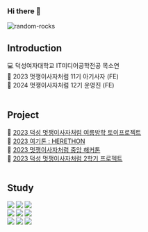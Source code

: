 ### Hi there 👋

![random-rocks](https://user-images.githubusercontent.com/126389940/221411967-84273cc7-0402-4a7a-b4ee-ff57638866ab.gif)


## Introduction
💻 덕성여자대학교 IT미디어공학전공 목소연 <br>
🦁 2023 멋쟁이사자처럼 11기 아기사자 (FE) <br>
🦁 2024 멋쟁이사자처럼 12기 운영진 (FE) <br>
<br>

## Project
🏃 <a href="https://github.com/toyprj-3/test_1.git">2023 덕성 멋쟁이사자처럼 여름방학 토이프로젝트</a> <br>
🏃 <a href="https://github.com/2023-HERETHON/2023-Herethon-6">2023 여기톤 : HERETHON</a> <br>
🏃 <a href="https://github.com/mogg22/Helpkiosk">2023 멋쟁이사자처럼 중앙 해커톤</a> <br>
🏃 <a href="https://github.com/likelion-2023-2/Advent_calender">2023 덕성 멋쟁이사자처럼 2학기 프로젝트</a> <br>
<br>

## Study
<img src="https://img.shields.io/badge/c-A8B9CC?style=for-the-badge&logo=c&logoColor=white"> <img src="https://img.shields.io/badge/python-3776AB?style=for-the-badge&logo=python&logoColor=white"> <img src="https://img.shields.io/badge/java-007396?style=for-the-badge&logo=java&logoColor=white"> <br>
<img src="https://img.shields.io/badge/html5-E34F26?style=for-the-badge&logo=html5&logoColor=white"> <img src="https://img.shields.io/badge/css3-1572B6?style=for-the-badge&logo=css3&logoColor=white"> <img src="https://img.shields.io/badge/javascript-F7DF1E?style=for-the-badge&logo=javascript&logoColor=black"> <br>
<img src="https://img.shields.io/badge/django-092E20?style=for-the-badge&logo=django&logoColor=white"> <img src="https://img.shields.io/badge/react-61DAFB?style=for-the-badge&logo=react&logoColor=white"> <img src="https://img.shields.io/badge/p5.js-%23ED225D.svg?&style=for-the-badge&logo=p5.js&logoColor=white" />
